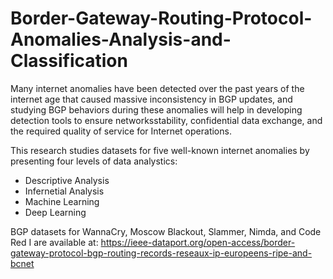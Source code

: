 # Border-Gateway-Routing-Protocol-Anomalies-Analysis-and-Classification

Many internet anomalies have been detected over the past years of the internet age that caused 
massive inconsistency in BGP updates, and studying BGP behaviors during these 
anomalies will help in developing detection tools to ensure networksstability, confidential data exchange,
and the required quality of service for Internet operations.

This research studies datasets for five well-known internet anomalies  by presenting four levels of data analystics: 
- Descriptive Analysis
- Infernetial Analysis
- Machine Learning
- Deep Learning

BGP datasets for WannaCry, Moscow Blackout, Slammer, Nimda, and Code Red I are available at:
https://ieee-dataport.org/open-access/border-gateway-protocol-bgp-routing-records-reseaux-ip-europeens-ripe-and-bcnet
